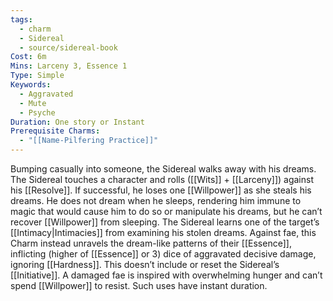 ```yaml
---
tags:
  - charm
  - Sidereal
  - source/sidereal-book
Cost: 6m
Mins: Larceny 3, Essence 1
Type: Simple
Keywords:
  - Aggravated
  - Mute
  - Psyche
Duration: One story or Instant
Prerequisite Charms:
  - "[[Name-Pilfering Practice]]"
---
```

Bumping casually into someone, the Sidereal walks away with his dreams. The Sidereal touches a character and rolls ([[Wits]] + [[Larceny]]) against his [[Resolve]]. If successful, he loses one [[Willpower]] as she steals his dreams. He does not dream when he sleeps, rendering him immune to magic that would cause him to do so or manipulate his dreams, but he can’t recover [[Willpower]] from sleeping. The Sidereal learns one of the target’s [[Intimacy|Intimacies]] from examining his stolen dreams. Against fae, this Charm instead unravels the dream-like patterns of their [[Essence]], inflicting (higher of [[Essence]] or 3) dice of aggravated decisive damage, ignoring [[Hardness]]. This doesn’t include or reset the Sidereal’s [[Initiative]]. A damaged fae is inspired with overwhelming hunger and can’t spend [[Willpower]] to resist. Such uses have instant duration.